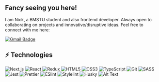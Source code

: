 ## Fancy seeing you here! 

I am Nick, a BMSTU student and also frontend developer. Always open to collaborating on projects and innovative/disruptive ideas. Feel free to connect with me here:

[![Gmail Badge](https://img.shields.io/badge/-klausanv@gmail.com-c14438?style=flat-square&logo=Gmail&logoColor=white&link=mailto:klausanv@gmail.com)](mailto:klausanv@gmail.com)

## ⚡ Technologies

![Next.js](https://img.shields.io/badge/-Next.js-black?style=flat-square&logo=next.js)
![React](https://img.shields.io/badge/-React-black?style=flat-square&logo=react)
![Redux](https://img.shields.io/badge/-Redux-8A2BE2?style=flat-square&logo=redux)
![HTML5](https://img.shields.io/badge/-HTML5-E34F26?style=flat-square&logo=html5&logoColor=white)
![CSS3](https://img.shields.io/badge/-CSS3-1572B6?style=flat-square&logo=css3)
![TypeScript](https://img.shields.io/badge/-TypeScript-black?style=flat-square&logo=typescript)
![Git](https://img.shields.io/badge/-Git-black?style=flat-square&logo=git)
![SASS](https://img.shields.io/badge/-SASS-white?style=flat-square&logo=sass)
![Jest](https://img.shields.io/badge/-Jest-black?style=flat-square&logo=jest)
![Prettier](https://img.shields.io/badge/-Prettier-402966?style=flat-square&logo=prettier)
![ESlint](https://img.shields.io/badge/-ESlint-6902de?style=flat-square&logo=eslint)
![Stylelint](https://img.shields.io/badge/-Stylelint-black?style=flat-square&logo=stylelint)
![Husky](https://img.shields.io/badge/-Husky-00f7ff?style=flat-square&logo=husky)
![Alt Text](https://media4.giphy.com/media/v1.Y2lkPTc5MGI3NjExNGRkdjkzcHYzcW0zOGNzOGdvMTUzYXprZG53dGQzZWFxZ241OWRqdSZlcD12MV9pbnRlcm5hbF9naWZfYnlfaWQmY3Q9Zw/6LMCkc5oqhdyU/giphy.gif)

